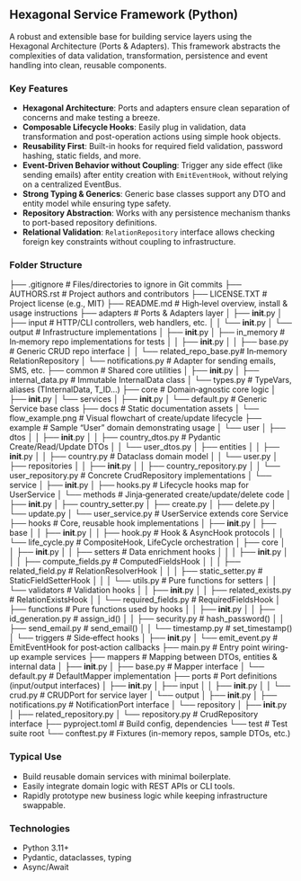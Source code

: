 ## Hexagonal Service Framework (Python)

A robust and extensible base for building service layers using the Hexagonal Architecture (Ports & Adapters). This framework abstracts the complexities of data validation, transformation, persistence and event handling into clean, reusable components.

### Key Features

- **Hexagonal Architecture**: Ports and adapters ensure clean separation of concerns and make testing a breeze.
- **Composable Lifecycle Hooks**: Easily plug in validation, data transformation and post-operation actions using simple hook objects.
- **Reusability First**: Built-in hooks for required field validation, password hashing, static fields, and more.
- **Event-Driven Behavior without Coupling**: Trigger any side effect (like sending emails) after entity creation with `EmitEventHook`, without relying on a centralized EventBus.
- **Strong Typing & Generics**: Generic base classes support any DTO and entity model while ensuring type safety.
- **Repository Abstraction**: Works with any persistence mechanism thanks to port-based repository definitions.
- **Relational Validation**: `RelationRepository` interface allows checking foreign key constraints without coupling to infrastructure.

### Folder Structure

├── .gitignore                      # Files/directories to ignore in Git commits
├── AUTHORS.rst                     # Project authors and contributors
├── LICENSE.TXT                     # Project license (e.g., MIT)
├── README.md                       # High‑level overview, install & usage instructions
├── adapters                        # Ports & Adapters layer
│   ├── __init__.py
│   ├── input                       # HTTP/CLI controllers, web handlers, etc.
│   │   └── __init__.py
│   └── output                      # Infrastructure implementations
│       ├── __init__.py
│       ├── in_memory               # In‑memory repo implementations for tests
│       │   ├── __init__.py
│       │   ├── base.py             # Generic CRUD repo interface
│       │   └── related_repo_base.py# In‑memory RelationRepository
│       └── notifications.py        # Adapter for sending emails, SMS, etc.
├── common                          # Shared core utilities
│   ├── __init__.py
│   ├── internal_data.py            # Immutable InternalData class
│   └── types.py                    # TypeVars, aliases (TInternalData, T_ID…)
├── core                            # Domain‑agnostic core logic
│   ├── __init__.py
│   └── services
│       ├── __init__.py
│       └── default.py              # Generic Service base class
├── docs                            # Static documentation assets
│   └── flow_example.png            # Visual flowchart of create/update lifecycle
├── example                         # Sample “User” domain demonstrating usage
│   └── user
│       ├── dtos
│       │   ├── __init__.py
│       │   ├── country_dtos.py     # Pydantic Create/Read/Update DTOs
│       │   └── user_dtos.py
│       ├── entities
│       │   ├── __init__.py
│       │   ├── country.py          # Dataclass domain model
│       │   └── user.py
│       ├── repositories
│       │   ├── __init__.py
│       │   ├── country_repository.py
│       │   └── user_repository.py  # Concrete CrudRepository implementations
│       └── service
│           ├── __init__.py
│           ├── hooks.py            # Lifecycle hooks map for UserService
│           └── methods             # Jinja‑generated create/update/delete code
│               ├── __init__.py
│               ├── country_setter.py
│               ├── create.py
│               ├── delete.py
│               └── update.py
│           └── user_service.py     # UserService extends core Service
├── hooks                           # Core, reusable hook implementations
│   ├── __init__.py
│   ├── base
│   │   ├── __init__.py
│   │   ├── hook.py                 # Hook & AsyncHook protocols
│   │   └── life_cycle.py           # CompositeHook, LifeCycle orchestration
│   ├── core
│   │   ├── __init__.py
│   │   ├── setters                 # Data enrichment hooks
│   │   │   ├── __init__.py
│   │   │   ├── compute_fields.py   # ComputedFieldsHook
│   │   │   ├── related_field.py    # RelationResolverHook
│   │   │   ├── static_setter.py    # StaticFieldSetterHook
│   │   │   └── utils.py            # Pure functions for setters
│   │   └── validators              # Validation hooks
│   │       ├── __init__.py
│   │       ├── related_exists.py   # RelationExistsHook
│   │       └── required_fields.py  # RequiredFieldsHook
│   ├── functions                   # Pure functions used by hooks
│   │   ├── __init__.py
│   │   ├── id_generation.py        # assign_id()
│   │   ├── security.py             # hash_password()
│   │   ├── send_email.py           # send_email()
│   │   └── timestamp.py            # set_timestamp()
│   └── triggers                    # Side‑effect hooks
│       ├── __init__.py
│       └── emit_event.py           # EmitEventHook for post‑action callbacks
├── main.py                         # Entry point wiring-up example services
├── mappers                         # Mapping between DTOs, entities & internal data
│   ├── __init__.py
│   ├── base.py                     # Mapper interface
│   └── default.py                  # DefaultMapper implementation
├── ports                           # Port definitions (input/output interfaces)
│   ├── __init__.py
│   ├── input
│   │   ├── __init__.py
│   │   └── crud.py                 # CRUDPort for service layer
│   └── output
│       ├── __init__.py
│       ├── notifications.py        # NotificationPort interface
│       └── repository
│           ├── __init__.py
│           ├── related_repository.py
│           └── repository.py       # CrudRepository interface
├── pyproject.toml                  # Build config, dependencies
└── test                            # Test suite root
    └── conftest.py                 # Fixtures (in-memory repos, sample DTOs, etc.)

### Typical Use

- Build reusable domain services with minimal boilerplate.
- Easily integrate domain logic with REST APIs or CLI tools.
- Rapidly prototype new business logic while keeping infrastructure swappable.

### Technologies

- Python 3.11+
- Pydantic, dataclasses, typing
- Async/Await